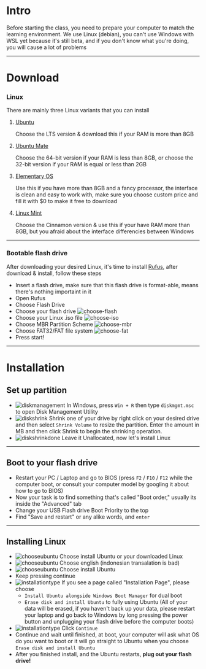 # Intro
Before starting the class, you need to prepare your computer to match the learning environment. We use Linux (debian), you can't use Windows with WSL yet because it's still beta, and if you don't know what you're doing, you will cause a lot of problems

----------
# Download
### Linux
There are mainly three Linux variants that you can install
1. [Ubuntu](https://ubuntu.com/#download)
   
   Choose the LTS version & download this if your RAM is more than 8GB
2. [Ubuntu Mate](https://ubuntu-mate.org/download/)
   
   Choose the 64-bit version if your RAM is less than 8GB, or choose the 32-bit version if your RAM is equal or less than 2GB
3. [Elementary OS](https://elementary.io/)

   Use this if you have more than 8GB and a fancy processor, the interface is clean and easy to work with, make sure you choose custom price and fill it with $0 to make it free to download
4. [Linux Mint](https://www.linuxmint.com/download.php)
   
   Choose the Cinnamon version & use this if your have RAM more than 8GB, but you afraid about the interface differencies between Windows
----------
### Bootable flash drive
After downloading your desired Linux, it's time to install [Rufus](https://rufus.ie/), after download & install, follow these steps
- Insert a flash drive, make sure that this flash drive is format-able, means there's nothing importaint in it
- Open Rufus
- Choose Flash Drive
- Choose your flash drive
  ![choose-flash](./installation/choose-flash.png)
- Choose your Linux .iso file
  ![choose-iso](./installation/choose-iso.png)
- Choose MBR Partition Scheme
  ![choose-mbr](./installation/choose-mbr.png)
- Choose FAT32/FAT file system
  ![choose-fat](./installation/choose-fat.png)
- Press start!
----------
# Installation
## Set up partition
- ![diskmanagement](./installation/diskmanagement.png)
  In Windows, press `Win + R` then type `diskmgmt.msc` to open Disk Management Utility
- ![diskshrink](./installation/diskshrink.png)
  Shrink one of your drive by right click on your desired drive and then select `Shrink Volume` to resize the partition. Enter the amount in MB and then click Shrink to begin the shrinking operation.
- ![diskshrinkdone](./installation/diskshrinkdone.png)
  Leave it Unallocated, now let's install Linux
----------
## Boot to your flash drive
- Restart your PC / Laptop and go to BIOS (press `F2` / `F10` / `F12` while the computer boot, or consult your computer model by googling it about how to go to BIOS)
- Now your task is to find something that's called "Boot order," usually its inside the "Advanced" tab
- Change your USB Flash drive Boot Priority to the top
- Find "Save and restart" or any alike words, and `enter`
----------
## Installing Linux
- ![chooseubuntu](./installation/chooseubuntu.png)
  Choose install Ubuntu or your downloaded Linux
- ![chooseubuntu](./installation/chooselang.png)
  Choose english (indonesian transalation is bad)
- ![chooseubuntu](./installation/insatllubuntu.png)
  Choose install Ubuntu
- Keep pressing continue
- ![installationtype](./installation/installationtype.png)
  If you see a page called "Installation Page", please choose
    - `Install Ubuntu alongside Windows Boot Manager` for dual boot
    - `Erase disk and install Ubuntu` to fully using Ubuntu (All of your data will be erased, if you haven't back up your data, please restart your laptop and go back to Windows by long pressing the power button and unplugging your flash drive before the computer boots)
- ![installationtype](./installation/continueinstallubuntu.png)
  Click `Continue`
- Continue and wait until finished, at boot, your computer will ask what OS do you want to boot or it will go straight to Ubuntu when you choose `Erase disk and install Ubuntu`
- After you finished install, and the Ubuntu restarts, **plug out your flash drive!**
